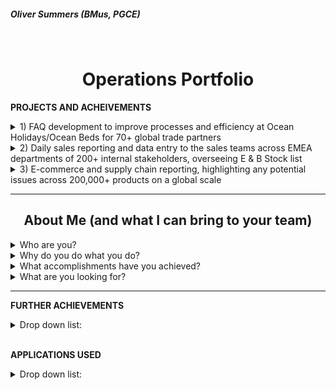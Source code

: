 <h5 align="left">Oliver Summers (BMus, PGCE)</h5>
<br>

<h1 align="center">Operations Portfolio</h1>

**PROJECTS AND ACHEIVEMENTS**

<details markdown="1">
  <summary>1) FAQ development to improve processes and efficiency at Ocean Holidays/Ocean Beds for 70+ global trade partners
</summary>
<br>

One of my achievements at Ocean Holidays, where I’ve taken ownership to improve our processes as we were receiving queries from customers but due to privacy policy we could only communicate with trade partners for their booking. I would be responsible for collecting CRM data of 70+ international travel partners from our internal systems into an Excel format, to look at areas of improvement to build our FAQ page on our site. Through an analysis on CRM cases, I was able to successfully present the biggest customer queries to management using data maps to illustrate queries from different trade partners and build our FAQ page on our website, that resulted in an increase of overall efficiency as a business by 26% since 2020 - https://oceanbeds.com/Home/Faqs

__________________________________________________
<h4 align="center">Drafting of FAQ page on word/pdf, with feedback from management</h4>

![FAQ Draft](https://user-images.githubusercontent.com/111752059/190139680-d171ab7c-55a8-4d7e-9f5f-b4960865b47e.png)

<h4 align="center">Final version, as found on the official website</h4>

![FAQ Finalised](https://user-images.githubusercontent.com/111752059/190139688-e950c870-f1da-439e-8cbf-c93f099e09a9.png)

</details>

<details markdown="1">
  <summary>2) Daily sales reporting and data entry to the sales teams across EMEA departments of 200+ internal stakeholders, overseeing E & B Stock list </summary>
<br>

Able to manage own workload effectively and meet deadlines. For example, at Fender, I’d provide weekly reports to commercial and operations teams across EMEA departments that are time sensitive, such as open order fills and B stock lists including full range of our products, resulting in meeting our 1,000+ weekly orders for dealers and direct consumers. This is critical to ensure internal stakeholders and clients have the necessary product info to predict purchases and stock management.

__________________________________________________
<h4 align="center">B stock list to boost revenue to global partners to 45+ countries across Europe, Middle East and Africa</h4>
  
![B Stock List](https://user-images.githubusercontent.com/111752059/190139704-b4ba5f24-4152-456b-8268-1a1bb55e255f.png)
  
<h4 align="center">Local stock for sales team in the UK and Ireland, creating daily reports that saw 14% increase in sales on a weekly basis</h4>

![E Stock List](https://user-images.githubusercontent.com/111752059/190139666-62bbb318-b3b9-4602-b55e-6cd5cd4e0066.png)

</details>

<details markdown ="1">
  <summary>3) E-commerce and supply chain reporting, highlighting any potential issues across 200,000+ products on a global scale</summary>
<br>

Analysed data from supply chain and E-commerce teams, successfully delivering tasks in a timely manner and to a high standard. Able to manage own workload effectively. For example, at Fender, I’d provide weekly reports to commercial and operations teams across EMEA departments, such as open order fills and B stock lists of our products, resulting in meeting our 1,000+ weekly orders for dealers and direct consumers.
<br>

Highly efficient in using Google Suite/Microsoft Office. At Fender, I use Excel to deliver reports to help track and process products, using VLOOKUP, COUNTIF, Pivot Table Analysis and more to retrieve results from our internal system to help plan with order forecasts.

__________________________________________________
<h4 align="center"> Open order fill that's analysed to provide the logistics team to successfully manage 200,000+ products from the warehouse </h4>
  
![Open Order](https://user-images.githubusercontent.com/111752059/190139717-5d5a2afd-91cf-4563-bbac-52499b4a2298.png)
  
<h4 align="center"> Supporting E-commerce team on securing stock allocated and available into web reserve </h4>
  
![E-commerce product](https://user-images.githubusercontent.com/111752059/190139710-81b309ae-4770-43e5-9cfa-7b572fc56499.png)

</details>

__________________________________________________
<h2 align="center">About Me (and what I can bring to your team)</h2>

<details markdown="1">

<summary>Who are you?</summary> 
<br>

Hi, I'm Oliver! Proactive operations specialist, with 4+ years experience in an operations environment and a natural desire to improve processes while implementing applications to support these improvements. I have undertaken many projects (as listed in this portfolio but not exhaustive) that's resulted in seeing continued support across businesses, for example, one of many results was seeing a growth rate of 30% over the past five years, surpassing £60 million revenue for the business at Ocean Holidays.

</details>

<details markdown="1">
<summary>Why do you do what you do?</summary>
<br>

From teaching and delivering effective teaching materials, to working with multi-million pound businesses to improve operational processes, I've always had a keen eye to develop and improve and deliver on what teams need, Working efficiently in operations allows me to be directly involved in delivering the final product to consumers. I have strong interest in data and using systems to their advantage, having completed a UCL course in statistical programming in R to further develop my curiosity in this area.

</details>

<details markdown="1">
<summary>What accomplishments have you achieved?</summary>
<br>

You can see a bullet point list below further for examples (list is not exhaustive) but to highlight positive feedback from colleagues, my general manager at MyTutor has described me as *"Process-driven"*, along with my manager at Ocean Holidays praising my communications skills across different teams, stating that,
<br>

> *"You are smashing it, some really good calls, you have clearly picked up lots of product knowledge and trying to answer the agents call without letting them go.”*

</details>

<details markdown="1">
<summary>What are you looking for?</summary>
<br>

I'm looking to be a part of a team that is looking to improve and streamline processes, build new and better ways of approaching tasks (as already highlighted). By introducing me to be a part of your team, I can quickly delve into this while supporting a wide array of teams on an international level, having previously worked alongside Product, E-commerce, Finance, Sales, Marketing, Supply Chain & Logistics, and many more.
<br>
<br>

Thank you so much for looking into my application further. It would be great to support you with your operations requirements, and I'd love to further discuss how some of my previous successes highlighted here can support you in achieving your business goals. You can find contact details on my CV and looking forward to speaking with you!

</details>

___________

**FURTHER ACHIEVEMENTS**

<details markdown="1">
<summary>Drop down list:</summary>
<br>

- Detail-oriented, at Ocean Holidays I’d critically check 200+ bookings weekly to ensure that data transmittals received from our partners matched what was booked in our internal systems, successfully leading to the team **hitting our -2.00% error target.**
- At MyTutor, I'd implement data analysis techniques to look at trends and queries from consumers to demonstrate areas of improvement on the platform. This resulted in being able to **reduce customer query contact by 28%** and focus on building on other aspects of the business.
- Main support for account manager for our VIP products such as the prestigious Sandy Lane hotel, helped our 20+ VIP trade partners secure bookings, seeing  a 51% increase in bookings, **resulting in £30,000 increase in net revenue**.
- I was the first team member to set up our product section for the B2C team at MyTutor, **resulting in an overall 60% increase** in accurate data for bug reports into JIRA.
- Led creative workshops at MyTutor **for 20+ staff**, delivering to the team to educate B2C strategies.
- Trained and qualified in GDPR practises **with 90%+ overall rating**, highlighting key elements to protect private stakeholder data.

</details>
<br>

**APPLICATIONS USED**

<details markdown="1">
<summary>Drop down list:</summary>
<br>

- Microsoft Office (especially Excel)
- Google Suite
- SQL
- Tableau
- R/Python
- JIRA 
- Extranet and API systems
- GDS (Galileo, TD-i, AC7)
- Internal systems (TravelWeb, NED, AS/400, PIM)
- CRM systems (Zendesk, HubSpot, internal)

</details>

